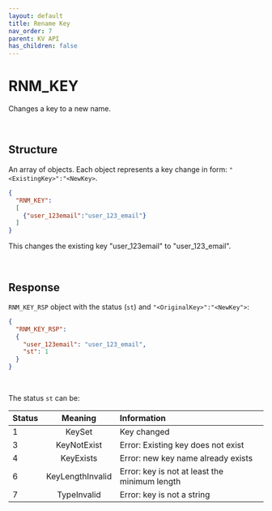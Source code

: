 ```yaml
---
layout: default
title: Rename Key
nav_order: 7
parent: KV API
has_children: false
---
```


# RNM_KEY
Changes a key to a new name.


<br/>


## Structure

An array of objects. Each object represents a key change in form: `"<ExistingKey>":"<NewKey>`.

```json
{
  "RNM_KEY":
  [
    {"user_123email":"user_123_email"}
  ]
}
```

This changes the existing key "user_123email" to "user_123_email".


<br/>

## Response
`RNM_KEY_RSP` object with the status (`st`) and `"<OriginalKey>":"<NewKey">`:


```json
{
  "RNM_KEY_RSP":
  {
    "user_123email": "user_123_email",
    "st": 1
  }
}
```
<br/>

The status `st` can be:

| Status  | Meaning | Information | 
|:---     |:---:    |:---         |
|1        | KeySet                | Key changed |
|3        | KeyNotExist           | Error: Existing key does not exist |
|4        | KeyExists             | Error: new key name already exists |
|6        | KeyLengthInvalid      | Error: key is not at least the minimum length |
|7        | TypeInvalid           | Error: key is not a string |

